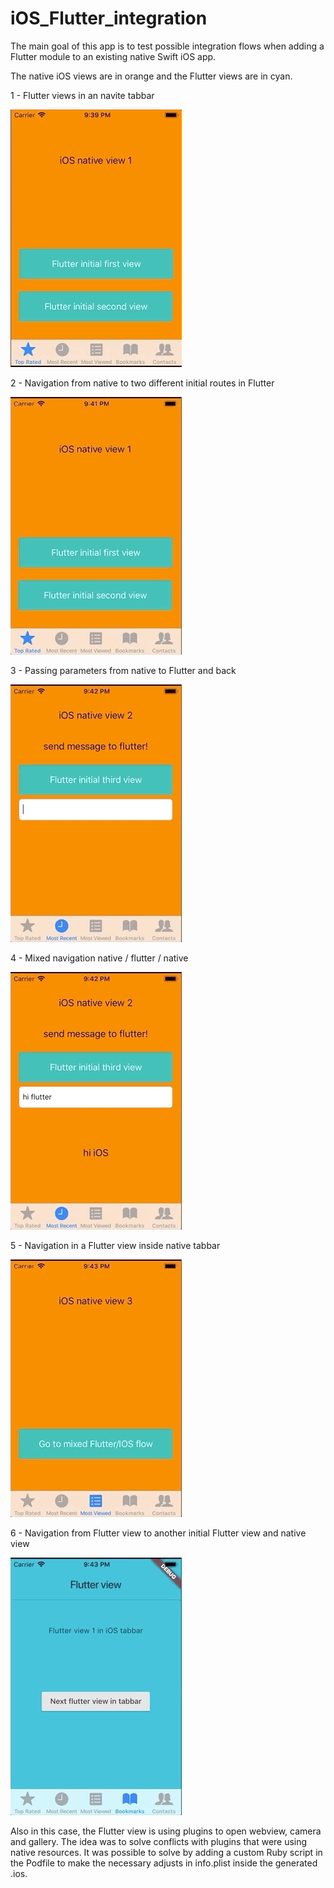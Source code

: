 # iOS_Flutter_integration

The main goal of this app is to test possible integration flows when adding a Flutter module to an existing native Swift iOS app.

The native iOS views are in orange and the Flutter views are in cyan.

1 - Flutter views in an navite tabbar

![](gifs/gif1.gif)

2 - Navigation from native to two different initial routes in Flutter

![](gifs/gif2.gif)

3 - Passing parameters from native to Flutter and back

![](gifs/gif3.gif)

4 - Mixed navigation native / flutter / native

![](gifs/gif4.gif)

5 - Navigation in a Flutter view inside native tabbar

![](gifs/gif5.gif)

6 - Navigation from Flutter view to another initial Flutter view and native view

![](gifs/gif6.gif)
    
  Also in this case, the Flutter view is using plugins to open webview, camera and gallery.
  The idea was to solve conflicts with plugins that were using native resources.
  It was possible to solve by adding a custom Ruby script in the Podfile to make the necessary adjusts
in info.plist inside the generated .ios.


